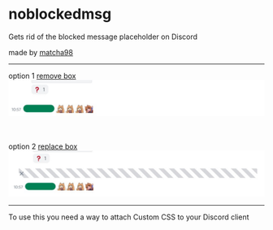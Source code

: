# noblockedmsg
Gets rid of the blocked message placeholder on Discord

made by [matcha98](https://www.github.com/matcha98qx)

----

option 1 [remove box](REMOVE.css)
![rmb](REMOVE.png)

　

option 2 [replace box](ALT_REPLACE.css)
![rmb](REPLACE.png)

----
To use this you need a way to attach Custom CSS to your Discord client
